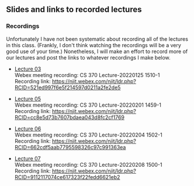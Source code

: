 ## Slides and links to recorded lectures

### Recordings

Unfortunately I have not been systematic about recording all of the lectures in this class.  (Frankly, I don't think watching the recordings will be a very good use of your time.)  Nonetheless, I will make an effort to record more of our lectures and post the links to whatever recordings I make below.

+  [Lecture 03](https://njit.webex.com/njit/ldr.php?RCID=521ed997f6e5f214597d0211a2fe2de5)  
   Webex meeting recording: CS 370 Lecture-20220125 1510-1  
   Recording link: https://njit.webex.com/njit/ldr.php?RCID=521ed997f6e5f214597d0211a2fe2de5

+  [Lecture 05](https://njit.webex.com/njit/ldr.php?RCID=cc8e5d73b7607bdaea043d8fc2cf1769)  
   Webex meeting recording: CS 370 Lecture-20220201 1459-1  
   Recording link: https://njit.webex.com/njit/ldr.php?RCID=cc8e5d73b7607bdaea043d8fc2cf1769

+  [Lecture 06](https://njit.webex.com/njit/ldr.php?RCID=662cdf5aab7795598326c97c991363ea)  
   Webex meeting recording: CS 370 Lecture-20220204 1502-1  
   Recording link: https://njit.webex.com/njit/ldr.php?RCID=662cdf5aab7795598326c97c991363ea

+  [Lecture 07](https://njit.webex.com/njit/ldr.php?RCID=9112117074ce617323f22fedd6621eb2)  
   Webex meeting recording: CS 370 Lecture-20220208 1500-1  
   Recording link: https://njit.webex.com/njit/ldr.php?RCID=9112117074ce617323f22fedd6621eb2
